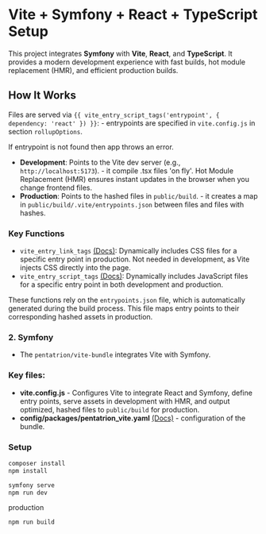 # Vite + Symfony + React + TypeScript Setup

This project integrates **Symfony** with **Vite**, **React**, and **TypeScript**. It provides a modern development experience with fast builds, hot module replacement (HMR), and efficient production builds.

## How It Works
Files are served via `{{ vite_entry_script_tags('entrypoint', { dependency: 'react' }) }}`: - entrypoints are specified in `vite.config.js` in section `rollupOptions`.

If entrypoint is not found then app throws an error.

- **Development**: Points to the Vite dev server (e.g., `http://localhost:5173`). - it compile .tsx files 'on fly'.
Hot Module Replacement (HMR) ensures instant updates in the browser when you change frontend files.
- **Production**: Points to the hashed files in `public/build`. - it creates a map in `public/build/.vite/entrypoints.json` between files and files with hashes.

### Key Functions
- `vite_entry_link_tags` [(Docs)](https://symfony-vite.pentatrion.com/guide/twig-functions.html#vite-entry-script-tags-%F0%9F%93%9C): Dynamically includes CSS files for a specific entry point in production. Not needed in development, as Vite injects CSS directly into the page.
- `vite_entry_script_tags` [(Docs)](https://symfony-vite.pentatrion.com/guide/twig-functions.html#vite-entry-link-tags-%F0%9F%8E%A8): Dynamically includes JavaScript files for a specific entry point in both development and production.

These functions rely on the `entrypoints.json` file, which is automatically generated during the build process. This file maps entry points to their corresponding hashed assets in production.

### 2. **Symfony**
- The `pentatrion/vite-bundle` integrates Vite with Symfony.

### Key files:
- **vite.config.js** - Configures Vite to integrate React and Symfony, define entry points, serve assets in development with HMR, and output optimized, hashed files to `public/build` for production.
- **config/packages/pentatrion_vite.yaml** [(Docs)](https://symfony-vite.pentatrion.com/reference/vite-bundle.html) - configuration of the bundle.

### Setup
```bash
composer install
npm install

symfony serve
npm run dev
```
production
```bash
npm run build
```